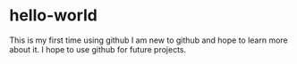 # hello-world
This is my first time using github
I am new to github and hope to learn more about it. I hope to use github for future projects.
